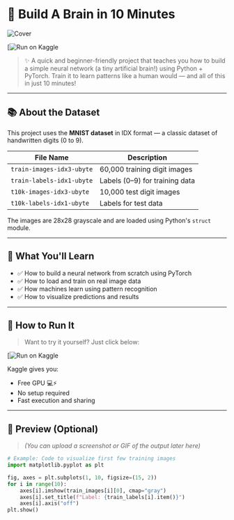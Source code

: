 # 🧠 Build A Brain in 10 Minutes

![Cover](./cover.png)

[![Run on Kaggle]((https://www.kaggle.com/code/shreyasuresh0407/buildabrain-notebook))

> ✨ A quick and beginner-friendly project that teaches you how to build a simple neural network (a tiny artificial brain!) using Python + PyTorch. Train it to learn patterns like a human would — and all of this in just 10 minutes!

---

## 📚 About the Dataset

This project uses the **MNIST dataset** in IDX format — a classic dataset of handwritten digits (0 to 9).

| File Name                 | Description                    |
|--------------------------|--------------------------------|
| `train-images-idx3-ubyte` | 60,000 training digit images   |
| `train-labels-idx1-ubyte` | Labels (0–9) for training data |
| `t10k-images-idx3-ubyte`  | 10,000 test digit images       |
| `t10k-labels-idx1-ubyte`  | Labels for test data           |

The images are 28x28 grayscale and are loaded using Python's `struct` module.

---



## 🧠 What You'll Learn

- ✅ How to build a neural network from scratch using PyTorch
- ✅ How to load and train on real image data
- ✅ How machines learn using pattern recognition
- ✅ How to visualize predictions and results

---

## 🚀 How to Run It

> Want to try it yourself? Just click below:

[![Run on Kaggle]((https://www.kaggle.com/code/shreyasuresh0407/buildabrain-notebook))

Kaggle gives you:
- Free GPU 💻⚡
- No setup required
- Fast execution and sharing

---

## 🎥 Preview (Optional)

> *(You can upload a screenshot or GIF of the output later here)*

```python
# Example: Code to visualize first few training images
import matplotlib.pyplot as plt

fig, axes = plt.subplots(1, 10, figsize=(15, 2))
for i in range(10):
    axes[i].imshow(train_images[i][0], cmap="gray")
    axes[i].set_title(f"Label: {train_labels[i].item()}")
    axes[i].axis("off")
plt.show()





